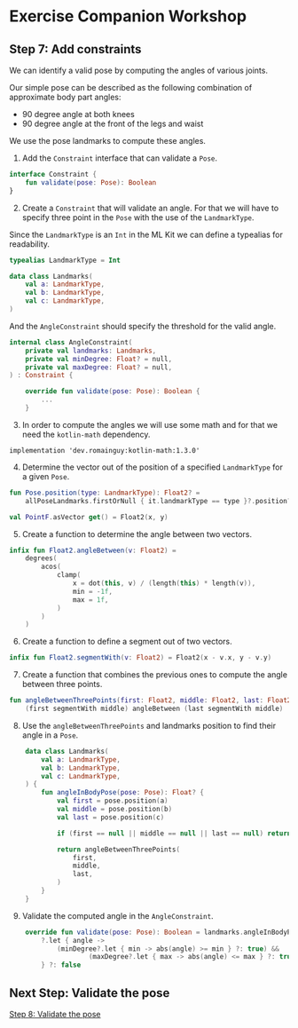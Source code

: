 # Exercise Companion Workshop

## Step 7: Add constraints

We can identify a valid pose by computing the angles of various joints.

Our simple pose can be described as the following combination of approximate body part angles:

- 90 degree angle at both knees
- 90 degree angle at the front of the legs and waist

We use the pose landmarks to compute these angles.

1. Add the `Constraint` interface that can validate a `Pose`.

```kotlin
interface Constraint {
    fun validate(pose: Pose): Boolean
}
```

2. Create a `Constraint` that will validate an angle. For that we will have to specify three point
   in the `Pose` with the use of the `LandmarkType`.

Since the `LandmarkType` is an `Int` in the ML Kit we can define a typealias for readability.

```kotlin
typealias LandmarkType = Int
```

```kotlin
data class Landmarks(
    val a: LandmarkType,
    val b: LandmarkType,
    val c: LandmarkType,
) 
```

And the `AngleConstraint` should specify the threshold for the valid angle.

```kotlin
internal class AngleConstraint(
    private val landmarks: Landmarks,
    private val minDegree: Float? = null,
    private val maxDegree: Float? = null,
) : Constraint {

    override fun validate(pose: Pose): Boolean {
        ...
    }   
```

3. In order to compute the angles we will use some math and for that we need the `kotlin-math`
   dependency.

```
implementation 'dev.romainguy:kotlin-math:1.3.0'
```

4. Determine the vector out of the position of a specified `LandmarkType` for a given `Pose`.

```kotlin
fun Pose.position(type: LandmarkType): Float2? =
    allPoseLandmarks.firstOrNull { it.landmarkType == type }?.position?.asVector

val PointF.asVector get() = Float2(x, y)
```

5. Create a function to determine the angle between two vectors.

```kotlin
infix fun Float2.angleBetween(v: Float2) =
    degrees(
        acos(
            clamp(
                x = dot(this, v) / (length(this) * length(v)),
                min = -1f,
                max = 1f,
            )
        )
    )
```

6. Create a function to define a segment out of two vectors.

```kotlin
infix fun Float2.segmentWith(v: Float2) = Float2(x - v.x, y - v.y)
```

7. Create a function that combines the previous ones to compute the angle between three points.

```kotlin
fun angleBetweenThreePoints(first: Float2, middle: Float2, last: Float2): Float =
    (first segmentWith middle) angleBetween (last segmentWith middle)
```

8. Use the `angleBetweenThreePoints` and landmarks position to find their angle in a `Pose`.

```kotlin
    data class Landmarks(
        val a: LandmarkType,
        val b: LandmarkType,
        val c: LandmarkType,
    ) {
        fun angleInBodyPose(pose: Pose): Float? {
            val first = pose.position(a)
            val middle = pose.position(b)
            val last = pose.position(c)

            if (first == null || middle == null || last == null) return null

            return angleBetweenThreePoints(
                first,
                middle,
                last,
            )
        }
    }
```

9. Validate the computed angle in the `AngleConstraint`.

```kotlin
    override fun validate(pose: Pose): Boolean = landmarks.angleInBodyPose(pose)
        ?.let { angle ->
            (minDegree?.let { min -> abs(angle) >= min } ?: true) &&
                    (maxDegree?.let { max -> abs(angle) <= max } ?: true)
        } ?: false
```

## Next Step: Validate the pose

[Step 8: Validate the pose](../../tree/step_08)
